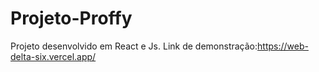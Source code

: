 # Projeto-Proffy
Projeto desenvolvido em React e Js.
Link de demonstração:https://web-delta-six.vercel.app/

